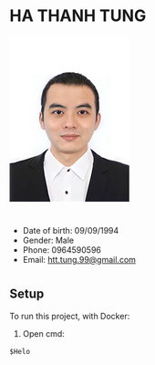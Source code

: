 # HA THANH TUNG
![alt text](https://github.com/gunht/SpringBoot-Bug_report/blob/main/card.jpg?raw=true)
#
- Date of birth: 09/09/1994
- Gender: Male
- Phone: 0964590596
- Email: htt.tung.99@gmail.com
#

## Setup
To run this project, with Docker:
1. Open cmd:

```
$Helo
```

